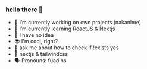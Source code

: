 ### hello there 👋

- 🔭 I’m currently working on own projects (nakanime)
- 🌱 I’m currently learning ReactJS & Nextjs
- 🙌 I have no idea
- 😎 I'm cool, right?
- 💬 ask me about how to check if !exists yes
- 💯 nextjs & tailwindcss
- 🗣 Pronouns: fuad ns
<!--
**fsholehan/fsholehan** is a ✨ _special_ ✨ repository because its `README.md` (this file) appears on your GitHub profile.

Here are some ideas to get you started:

- 🔭 I’m currently working on own projects
- 🌱 I’m currently learning ReactJS
- 👯 I’m looking to collaborate on ...
- 🤔 I’m looking for help with ...
- 💬 Ask me about ...
- 📫 How to reach me: ...
- 😄 Pronouns: ...
- ⚡ Fun fact: ...
-->
